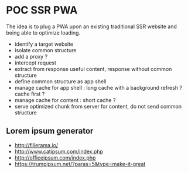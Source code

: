 # POC SSR PWA

The idea is to plug a PWA upon an existing traditional SSR website and being able to optimize loading.

-   identify a target website
-   isolate common structure
-   add a proxy ?
-   intercept request
-   extract from response useful content, response without common structure
-   define common structure as app shell
-   manage cache for app shell : long cache with a background refresh ? cache first ?
-   manage cache for content : short cache ?
-   serve optimized chunk from server for content, do not send common structure

## Lorem ipsum generator

-   http://fillerama.io/
-   http://www.catipsum.com/index.php
-   http://officeipsum.com/index.php
-   https://trumpipsum.net/?paras=5&type=make-it-great
